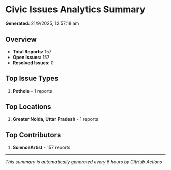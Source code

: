 #  Civic Issues Analytics Summary

**Generated:** 21/9/2025, 12:57:18 am

##  Overview
- **Total Reports:** 157
- **Open Issues:** 157
- **Resolved Issues:** 0

##  Top Issue Types
1. **Pothole** - 1 reports

##  Top Locations
1. **Greater Noida, Uttar Pradesh** - 1 reports

##  Top Contributors
1. **ScienceArtist** - 157 reports

---
*This summary is automatically generated every 6 hours by GitHub Actions*
